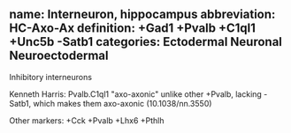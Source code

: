 name: Interneuron, hippocampus
abbreviation: HC-Axo-Ax
definition: +Gad1 +Pvalb +C1ql1 +Unc5b -Satb1
categories: Ectodermal Neuronal Neuroectodermal
---

Inhibitory interneurons

Kenneth Harris: Pvalb.C1ql1 "axo-axonic"
unlike other +Pvalb, lacking -Satb1, which makes them axo-axonic (10.1038/nn.3550)

Other markers:
+Cck +Pvalb +Lhx6 +Pthlh